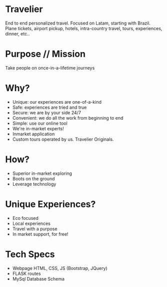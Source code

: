 # Travelier
End to end personalized travel.  Focused on Latam, starting with Brazil.  Plane tickets, airport pickup, hotels, intra-country travel, tours, experiences, dinner, etc..

# Purpose // Mission
Take people on once-in-a-lifetime journeys

# Why?
- Unique:  our experiences are one-of-a-kind
- Safe:  experiences are tried and true
- Secure:  we are by your side 24/7
- Convenient:  we do all the work from beginning to end
- Simple:  use our online tool
- We're in-market experts!
- Inmarket application
- Custom tours operated by us.  Travelier Originals.

# How?
- Superior in-market exploring
- Boots on the ground
- Leverage technology

# Unique Experiences?
- Eco focused
- Local experiences
- Travel with a purpose
- In market support, for free!

# Tech Specs
- Webpage HTML, CSS, JS (Bootstrap, JQuery)
- FLASK routes
- MySql Database Schema
